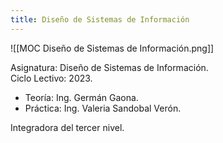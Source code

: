 ```yaml
---
title: Diseño de Sistemas de Información
---
```


![[MOC Diseño de Sistemas de Información.png]]

Asignatura: Diseño de Sistemas de Información. \
Ciclo Lectivo: 2023.

- Teoría: Ing. Germán Gaona.
- Práctica: Ing. Valeria Sandobal Verón.

Integradora del tercer nivel.
